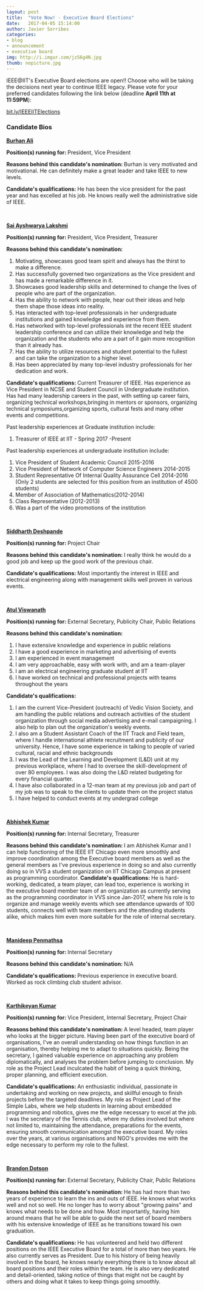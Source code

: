 ```yaml
---
layout: post
title:  "Vote Now! - Executive Board Elections"
date:   2017-04-05 15:14:00
author: Javier Sorribes
categories: 
- blog
- announcement
- executive board
img: http://i.imgur.com/jzS6g4N.jpg
thumb: nopicture.jpg
---
```


IEEE@IIT's Executive Board elections are open!! Choose who will be taking the decisions next year to continue IEEE legacy. Please vote for your preferred candidates following the link below (deadline <strong>April 11th at 11:59PM</strong>):

<a href="https://bit.ly/IEEEIITElections" target="_blank">bit.ly/IEEEIITElections</a>
<!--more-->

<h3>Candidate Bios</h3>

<strong style="text-decoration: underline">Burhan Ali</strong>

<strong>Position(s) running for: </strong>President, Vice President

<strong>Reasons behind this candidate's nomination: </strong>Burhan is very motivated and motivational. He can definitely make a great leader and take IEEE to new levels.

<strong>Candidate's qualifications: </strong>He has been the vice president for the past year and has excelled at his job. He knows really well the administrative side of IEEE.

<br />

<strong style="text-decoration: underline">Sai Ayshwarya Lakshmi</strong>

<strong>Position(s) running for: </strong>President, Vice President, Treasurer

<strong>Reasons behind this candidate's nomination: </strong>
<ol>
	<li>Motivating, showcases good team spirit and always has the thirst to make a difference.</li>
	<li>Has successfully governed two organizations as the Vice president and has made a remarkable difference in it.</li>
	<li>Showcases good leadership skills and determined to change the lives of people who are part of the organization.</li>
	<li>Has the ability to network with people, hear out their ideas and help them shape those ideas into reality.</li>
	<li>Has interacted with top-level professionals in her undergraduate institutions and gained knowledge and experience from them.</li>
	<li>Has networked with top-level professionals int the recent IEEE student leadership conference and can utilize their knowledge and help the organization and the students who are a part of it  gain more recognition than it already has.</li>
	<li>Has the ability to utilize resources and student potential to the fullest and can take the organization to a higher level.</li>
	<li>Has been appreciated by many top-level industry professionals for her dedication and work.</li>
</ol>

<strong>Candidate's qualifications: </strong>Current Treasurer of IEEE.
Has experience as Vice President in NCSE and Student Council in Undergraduate institution. Has had many leadership careers in the past, with setting up career fairs, organizing technical workshops,bringing in mentors or sponsors, organizing technical symposiums,organizing sports, cultural fests and many other events and competitions.

Past leadership experiences at Graduate institution include:
<ol>
	<li> Treasurer of IEEE at IIT - Spring 2017 -Present</li>
</ol>
Past leadership experiences at undergraduate institution include:
<ol>
	<li> Vice President of Student Academic Council 2015-2016</li>
	<li> Vice President of Network of Computer Science Engineers 2014-2015</li>
	<li> Student Representative Of Internal Quality Assurance Cell 2014-2016
   (Only 2 students are selected for this position from an institution of 4500 students)</li>
	<li> Member of Association of Mathematics(2012-2014)</li>
	<li>Class Representative (2012-2013)</li>
	<li> Was a part of the video promotions of the institution</li>
</ol>

<br />

<strong style="text-decoration: underline">Siddharth Deshpande</strong>

<strong>Position(s) running for: </strong>Project Chair

<strong>Reasons behind this candidate's nomination: </strong>I really think he would do a good job and keep up the good work of the previous chair. 

<strong>Candidate's qualifications: </strong>Most importantly the interest in IEEE and electrical engineering along with management skills well proven in various events.  

<br />

<strong style="text-decoration: underline">Atul Viswanath</strong>

<strong>Position(s) running for: </strong>External Secretary, Publicity Chair, Public Relations

<strong>Reasons behind this candidate's nomination: </strong>
<ol>
	<li>I have extensive knowledge and experience in public relations</li>
	<li>I have a good experience in marketing and advertising of events</li>
	<li>I am experienced in event management</li>
	<li>I am very approachable, easy with work with, and am a team-player</li>
	<li>I am an electrical engineering graduate student at IIT</li>
	<li>I have worked on technical and professional projects with teams throughout the years</li>
</ol>

<strong>Candidate's qualifications: </strong>
<ol>
	<li>I am the current Vice-President (outreach) of Vedic Vision Society, and am handling the public relations and outreach activities of the student organization through social media advertising and e-mail campaigning. I also help to plan out the organization's weekly events.</li>
	<li>I also am a Student Assistant Coach of the IIT Track and Field team, where I handle international athlete recruitment and publicity of our university. Hence, I have some experience in talking to people of varied cultural, racial and ethnic backgrounds</li>
	<li>I was the Lead of the Learning and Development (L&D) unit at my previous workplace, where I had to oversee the skill-development of over 80 employees. I was also doing the L&D related budgeting for every financial quarter.</li>
	<li>I have also collaborated in a 12-man team at my previous job and part of my job was to speak to the clients to update them on the project status</li>
	<li>I have helped to conduct events at my undergrad college</li>
</ol>

<br />

<strong style="text-decoration: underline">Abhishek Kumar</strong>

<strong>Position(s) running for: </strong>Internal Secretary, Treasurer

<strong>Reasons behind this candidate's nomination: </strong>I am Abhishek Kumar and I can help functioning of the IEEE IIT Chicago even more smoothly and improve coordination among the Executive board members as well as the general members as I've previous experience in doing so and also currently doing so in VVS a student organization on IIT Chicago Campus at present as programming coordinator.
<strong>Candidate's qualifications: </strong>He is hard-working, dedicated, a team player, can lead too, experience is working in the executive board member team of an organization as currently serving as the programming coordinator in VVS since Jan-2017, where his role is to organize and manage weekly events which see attendance upwards of 100 students, connects well with team members and the attending students alike, which makes him even more suitable for the role of internal secretary.  

<br />

<strong style="text-decoration: underline">Manideep Penmathsa</strong>

<strong>Position(s) running for: </strong>Internal Secretary

<strong>Reasons behind this candidate's nomination: </strong>N/A

<strong>Candidate's qualifications: </strong>Previous experience in executive board. Worked as rock climbing club student advisor. 

<br />

<strong style="text-decoration: underline">Karthikeyan Kumar</strong>

<strong>Position(s) running for: </strong>Vice President, Internal Secretary, Project Chair

<strong>Reasons behind this candidate's nomination: </strong>A level headed, team player who looks at the bigger picture. 
Having been part of the executive board of organisations, I've an overall understanding on how things function in an organisation, thereby helping me to adapt to situations quickly.
Being the secretary, I gained valuable experience on approaching any problem diplomatically, and analyses the problem before jumping to conclusion.
My role as the Project Lead inculcated the habit of being a quick thinking, proper planning, and efficient execution.

<strong>Candidate's qualifications: </strong>An enthusiastic individual, passionate in undertaking and working on new projects, and skillful enough to finish projects before the targeted deadlines.
My role as Project Lead of the Simple Labs, where we help students in learning about embedded programming and robotics, gives me the edge necessary to excel at the job.
I was the secretary of the Tennis club, where my duties involved but where not limited to, maintaining the attendance, preparations for the events, ensuring smooth communication amongst the executive board.
My roles over the years, at various organisations and NGO's provides me with the edge necessary to perform my role to the fullest.

<br />

<strong style="text-decoration: underline">Brandon Dotson</strong>

<strong>Position(s) running for: </strong>External Secretary, Publicity Chair, Public Relations

<strong>Reasons behind this candidate's nomination: </strong>He has had more than two years of experience to learn the ins and outs of IEEE. He knows what works well and not so well. He no longer has to worry about "growing pains" and knows what needs to be done and how. Most importantly, having him around means that he will be able to guide the next set of board members with his extensive knowledge of IEEE as he transitions toward his own graduation.

<strong>Candidate's qualifications: </strong>He has volunteered and held two different positions on the IEEE Executive Board for a total of more than two years. He also currently serves as President. Due to his history of being heavily involved in the board, he knows nearly everything there is to know about all board positions and their roles within the team. He is also very dedicated and detail-oriented, taking notice of things that might not be caught by others and doing what it takes to keep things going smoothly.
